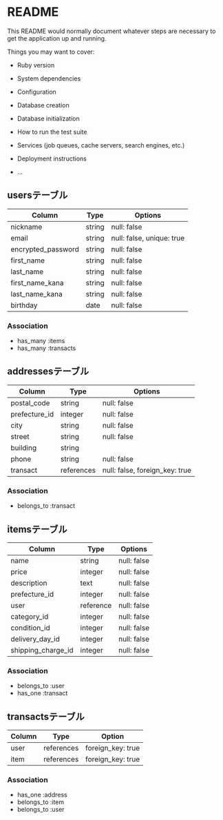 # README

This README would normally document whatever steps are necessary to get the
application up and running.

Things you may want to cover:

* Ruby version

* System dependencies

* Configuration

* Database creation

* Database initialization

* How to run the test suite

* Services (job queues, cache servers, search engines, etc.)

* Deployment instructions

* ...

## usersテーブル

|Column              |Type      |Options    |
|--------------------|----------|-----------|
|nickname            |string    |null: false|
|email               |string    |null: false, unique: true|
|encrypted_password  |string    |null: false|
|first_name          |string    |null: false|
|last_name           |string    |null: false|
|first_name_kana     |string    |null: false|
|last_name_kana      |string    |null: false|
|birthday            |date      |null: false|



### Association
- has_many :items
- has_many :transacts

## addressesテーブル

|Column         |Type      |Options    |
|---------------|----------|-----------|
|postal_code    |string    |null: false|
|prefecture_id  |integer   |null: false|	
|city           |string    |null: false|	
|street         |string    |null: false|	
|building       |string    |           |	
|phone          |string    |null: false|
|transact       |references|null: false, foreign_key: true|

### Association
- belongs_to :transact


## itemsテーブル

|Column        |Type      |Options    |
|--------------|----------|-----------|
|name          |string    |null: false|
|price         |integer   |null: false|
|description   |text      |null: false|
|prefecture_id |integer   |null: false|
|user          |reference |null: false|
|category_id   |integer    |null: false|
|condition_id  |integer    |null: false|
|delivery_day_id|integer    |null: false|
|shipping_charge_id|integer |null: false|


### Association
- belongs_to :user
- has_one :transact

## transactsテーブル

|Column   |Type      |Option           |
|---------|----------|-----------------|
|user     |references|foreign_key: true|
|item     |references|foreign_key: true|

### Association
- has_one :address
- belongs_to :item
- belongs_to :user
